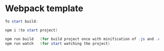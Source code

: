 # Webpack template

```powershell
To start build:

npm i (to start project)

npm run build   (for build project once with minification of .js and .css files)
npm run watch   (for start watching the project)
```
